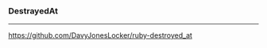 ### DestrayedAt
---
https://github.com/DavyJonesLocker/ruby-destroyed_at

```
```


```
```


```
```

